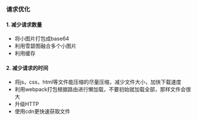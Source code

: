 ### 请求优化
#### 1. 减少请求数量
- 将小图片打包成base64
- 利用雪碧图融合多个小图片
- 利用缓存
#### 2. 减少请求的时间
- 将js，css，html等文件能压缩的尽量压缩，减少文件大小，加快下载速度
- 利用webpack打包根据路由进行懒加载，不要初始就加载全部，那样文件会很大
- 升级HTTP
- 使用cdn更快速获取文件
